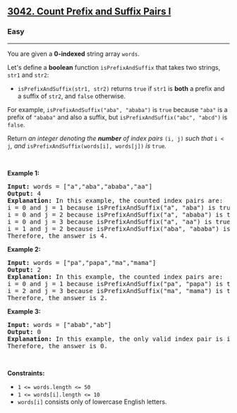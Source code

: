 <h2><a href="https://leetcode.com/problems/count-prefix-and-suffix-pairs-i/">3042. Count Prefix and Suffix Pairs I</a></h2><h3>Easy</h3><hr><div><p>You are given a <strong>0-indexed</strong> string array <code>words</code>.</p>

<p>Let's define a <span class="wiseone-analysis-result wiseone-analysis-result-entity"><strong>boolean</strong> function</span> <code>isPrefixAndSuffix</code> that takes two strings, <code>str1</code> and <code><span class="wiseone-analysis-result wiseone-analysis-result-entity">str2</span></code>:</p>

<ul>
	<li><code>isPrefixAndSuffix(str1, <span class="wiseone-analysis-result wiseone-analysis-result-entity wiseone-analysis-result-repeat">str2</span>)</code> returns <code>true</code> if <code>str1</code> is <strong>both</strong> a <span data-keyword="string-prefix">prefix</span> and a <span data-keyword="string-suffix">suffix</span> of <code><span class="wiseone-analysis-result wiseone-analysis-result-entity wiseone-analysis-result-repeat">str2</span></code>, and <code>false</code> otherwise.</li>
</ul>

<p>For example, <code>isPrefixAndSuffix("aba", "ababa")</code> is <code>true</code> because <code>"aba"</code> is a prefix of <code>"ababa"</code> and also a suffix, but <code>isPrefixAndSuffix("abc", "abcd")</code> is <code>false</code>.</p>

<p>Return <em>an integer denoting the <strong>number</strong> of index pairs </em><code>(i, j)</code><em> such that </em><code>i &lt; j</code><em>, and </em><code>isPrefixAndSuffix(words[i], words[j])</code><em> is </em><code>true</code><em>.</em></p>

<p>&nbsp;</p>
<p><strong class="example">Example 1:</strong></p>

<pre><strong>Input:</strong> words = ["a","aba","ababa","aa"]
<strong>Output:</strong> 4
<strong>Explanation:</strong> In this example, the counted index pairs are:
i = 0 and j = 1 because isPrefixAndSuffix("a", "aba") is true.
i = 0 and j = 2 because isPrefixAndSuffix("a", "ababa") is true.
i = 0 and j = 3 because isPrefixAndSuffix("a", "aa") is true.
i = 1 and j = 2 because isPrefixAndSuffix("aba", "ababa") is true.
Therefore, the answer is 4.</pre>

<p><strong class="example">Example 2:</strong></p>

<pre><strong>Input:</strong> words = ["pa","papa","ma","mama"]
<strong>Output:</strong> 2
<strong>Explanation:</strong> In this example, the counted index pairs are:
i = 0 and j = 1 because isPrefixAndSuffix("pa", "papa") is true.
i = 2 and j = 3 because isPrefixAndSuffix("ma", "mama") is true.
Therefore, the answer is 2.  </pre>

<p><strong class="example">Example 3:</strong></p>

<pre><strong>Input:</strong> words = ["abab","ab"]
<strong>Output:</strong> 0
<strong>Explanation: </strong>In this example, the only valid index pair is i = 0 and j = 1, and isPrefixAndSuffix("abab", "ab") is false.
Therefore, the answer is 0.</pre>

<p>&nbsp;</p>
<p><strong>Constraints:</strong></p>

<ul>
	<li><code>1 &lt;= words.length &lt;= 50</code></li>
	<li><code>1 &lt;= words[i].length &lt;= 10</code></li>
	<li><code>words[i]</code> consists only of lowercase English letters.</li>
</ul>
</div>